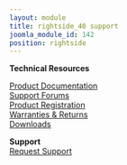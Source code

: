 ```yaml
---
layout: module
title: rightside_40 support
joomla_module_id: 142
position: rightside
---
```

<strong>Technical Resources</strong>
<p><a href="#">Product Documentation</a><br /> <a href="#">Support Forums</a><br /> <a href="#">Product Registration</a><br /> <a href="#">Warranties &amp; Returns</a><br /> <a href="#">Downloads</a></p>
<p><strong>Support</strong><br /> <a href="#">Request Support</a></p>
